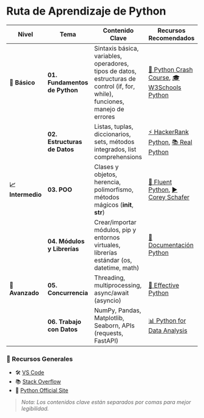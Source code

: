 # Ruta de Aprendizaje de Python  

| Nivel         | Tema                      | Contenido Clave                                                                 | Recursos Recomendados                          |
|---------------|---------------------------|---------------------------------------------------------------------------------|-----------------------------------------------|
| **🔰 Básico** | **01. Fundamentos de Python** | Sintaxis básica, variables, operadores, tipos de datos, estructuras de control (if, for, while), funciones, manejo de errores | [📖 Python Crash Course](https://nostarch.com/pythoncrashcourse2e), [🎓 W3Schools Python](https://www.w3schools.com/python/) |
|               | **02. Estructuras de Datos**  | Listas, tuplas, diccionarios, sets, métodos integrados, list comprehensions | [⚡ HackerRank Python](https://www.hackerrank.com/domains/python), [📚 Real Python](https://realpython.com/) |
| **📈 Intermedio** | **03. POO**              | Clases y objetos, herencia, polimorfismo, métodos mágicos (__init__, __str__) | [📖 Fluent Python](https://www.oreilly.com/library/view/fluent-python/9781491946237/), [▶️ Corey Schafer](https://www.youtube.com/user/schafer5) |
|               | **04. Módulos y Librerías** | Crear/importar módulos, pip y entornos virtuales, librerías estándar (os, datetime, math) | [📜 Documentación Python](https://docs.python.org/3/) |
| **🚀 Avanzado** | **05. Concurrencia**      | Threading, multiprocessing, async/await (asyncio) | [📖 Effective Python](https://effectivepython.com/) |
|               | **06. Trabajo con Datos** | NumPy, Pandas, Matplotlib, Seaborn, APIs (requests, FastAPI) | [📊 Python for Data Analysis](https://wesmckinney.com/book/) |

### 🔗 Recursos Generales  
- 🛠️ [VS Code](https://code.visualstudio.com/)  
- 📚 [Stack Overflow](https://stackoverflow.com/)  
- 🐍 [Python Official Site](https://www.python.org/)  

> *Nota: Los contenidos clave están separados por comas para mejor legibilidad.*